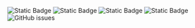 ![Static Badge](https://img.shields.io/badge/blacklists-61-000000) ![Static Badge](https://img.shields.io/badge/blacklisted-3004191-cc0000) ![Static Badge](https://img.shields.io/badge/whitelisted-2252-00CC00) ![Static Badge](https://img.shields.io/badge/streaming_blacklist-28107-000000) ![GitHub issues](https://img.shields.io/github/issues/fabriziosalmi/blacklists)
